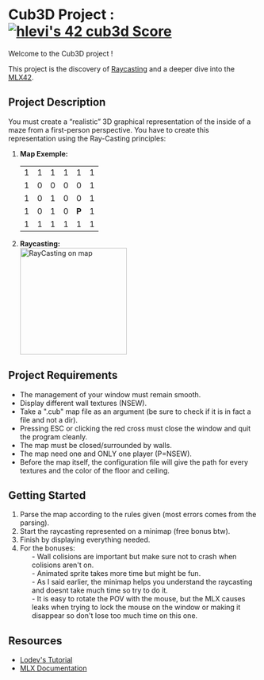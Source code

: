 <!DOCTYPE html>
<html>
<body>
  <h1>Cub3D Project : <a href="https://github.com/JaeSeoKim/badge42"><img src="https://badge42.vercel.app/api/v2/cljbd5ceo007308mltneinai5/project/2903342" alt="hlevi's 42 cub3d Score" /></a></h1>
  <p>Welcome to the Cub3D project !</p>
  <p>This project is the discovery of <a href="https://fr.wikipedia.org/wiki/Raycasting">Raycasting</a> and a deeper dive into the <a href="https://github.com/42Paris/minilibx-linux">MLX42</a>.</p>
  
  <h2>Project Description</h2>
  <p>You must create a “realistic” 3D graphical representation of the inside of a maze from a first-person perspective. 
      You have to create this representation using the Ray-Casting principles:</p>
  <ol>
    <li>
      <strong>Map Exemple:</strong>
    <table>
      <tr><td>1</td><td>1</td><td>1</td><td>1</td><td>1</td><td>1</td></tr>
      <tr><td>1</td><td>0</td><td>0</td><td>0</td><td>0</td><td>1</td></tr>
      <tr><td>1</td><td>0</td><td>1</td><td>0</td><td>0</td><td>1</td></tr>
      <tr><td>1</td><td>0</td><td>1</td><td>0</td><td><strong>P<strong></td><td>1</td></tr>
      <tr><td>1</td><td>1</td><td>1</td><td>1</td><td>1</td><td>1</td></tr>
    </table>
    </li>
    <li>
      <strong>Raycasting:</strong>
    </li>
      <img src="https://play-lh.googleusercontent.com/HXhTE6XEpW-rjidz_efz8prDveFF57tl3dfhaeBhBWdVMtJARZQKJELt52Sdr20nuw" alt="RayCasting on map" width="215">
  </ol>
  <h2>Project Requirements</h2>
  <ul>
    <li>The management of your window must remain smooth.</li>
    <li>Display different wall textures (NSEW).</li>
    <li>Take a ".cub" map file as an argument (be sure to check if it is in fact a file and not a dir).</li>
    <li>Pressing ESC or clicking the red cross must close the window and quit the program cleanly.</li>
    <li>The map must be closed/surrounded by walls.</li>
    <li>The map need one and ONLY one player (P=NSEW).</li>
    <li>Before the map itself, the configuration file will give the path for every textures and the color of the floor and ceiling.</li>
  </ul>

  <h2>Getting Started</h2>
  <ol>
    <li>Parse the map according to the rules given (most errors comes from the parsing).</li>
    <li>Start the raycasting represented on a minimap (free bonus btw).</li>
    <li>Finish by displaying everything needed.</li>
    <li>For the bonuses:
      <ul>- Wall colisions are important but make sure not to crash when colisions aren't on.</ul>
      <ul>- Animated sprite takes more time but might be fun.</ul>
      <ul>- As I said earlier, the minimap helps you understand the raycasting and doesnt take much time so try to do it.</ul>
      <ul>- It is easy to rotate the POV with the mouse, but the MLX causes leaks when trying to lock the mouse on the window or making it disappear so don't lose too much time on this one.</ul>
    </li>
  </ol>

  <h2>Resources</h2>
  <ul>
    <li><a href="https://lodev.org/cgtutor/raycasting.html">Lodev's Tutorial</a></li>
    <li><a href="https://harm-smits.github.io/42docs/libs/minilibx/getting_started.html">MLX Documentation</a></li>

</body>
</html>
